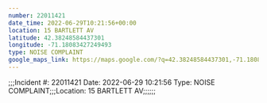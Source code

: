 ```yaml
---
number: 22011421
date_time: 2022-06-29T10:21:56+00:00
location: 15 BARTLETT AV
latitude: 42.38248584437301
longitude: -71.18083427249493
type: NOISE COMPLAINT
google_maps_link: https://maps.google.com/?q=42.38248584437301,-71.18083427249493
---
```


;;;Incident #: 22011421  Date: 2022-06-29 10:21:56  Type: NOISE COMPLAINT;;;Location: 15 BARTLETT AV;;;;;;
